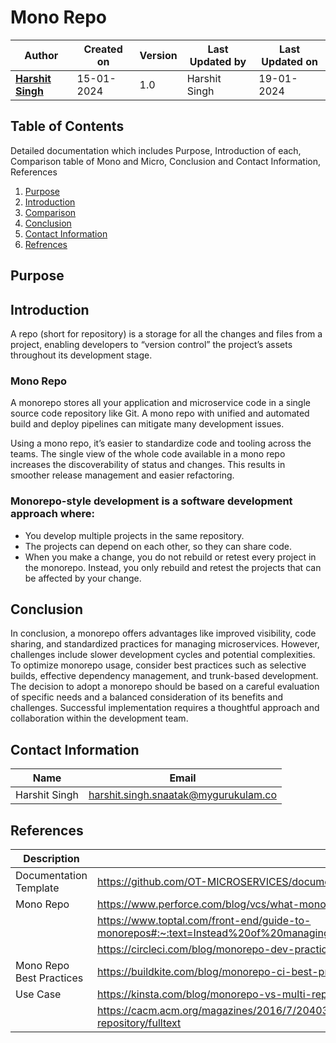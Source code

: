 # Mono Repo

| Author | Created on  | Version    | Last Updated by | Last Updated on |
| -------- | ------- | -------------- | --------------| ---------------- |
| **[Harshit Singh](https://github.com/Panu-S-Harshit-Ninja-07)**  | 15-01-2024  | 1.0   | Harshit Singh | 19-01-2024 |

## Table  of Contents
Detailed documentation which includes Purpose, Introduction of each, Comparison table of Mono and Micro, Conclusion and Contact Information, References 

1. [Purpose](#Purpose)
2. [Introduction](#introduction)
3. [Comparison](#Comparison)
4. [Conclusion](#Conclusion)
5. [Contact Information](#contact-information)
6. [Refrences](#references)

## Purpose
## Introduction 

  A repo (short for repository) is a storage for all the changes and files from a project, enabling developers to “version control” the project’s assets throughout its development stage.
### Mono Repo
  A monorepo stores all your application and microservice code in a single source code repository like Git. A mono repo with unified and automated build and deploy pipelines can mitigate many development issues. 
  
  Using a mono repo, it’s easier to standardize code and tooling across the teams. The single view of the whole code available in a mono repo increases the discoverability of status and changes. This results in smoother release management and easier refactoring.

### Monorepo-style development is a software development approach where:

- You develop multiple projects in the same repository.
- The projects can depend on each other, so they can share code.
- When you make a change, you do not rebuild or retest every project in the monorepo. Instead, you only rebuild and retest the projects that can be affected by your change.



## Conclusion 

In conclusion, a monorepo offers advantages like improved visibility, code sharing, and standardized practices for managing microservices. However, challenges include slower development cycles and potential complexities. To optimize monorepo usage, consider best practices such as selective builds, effective dependency management, and trunk-based development. The decision to adopt a monorepo should be based on a careful evaluation of specific needs and a balanced consideration of its benefits and challenges. Successful implementation requires a thoughtful approach and collaboration within the development team.



## Contact Information

|     Name         | Email  |
| -----------------| ------------------------------------ |
| Harshit Singh    | harshit.singh.snaatak@mygurukulam.co |                                                                                      

## References

|     Description                  | References  
| ---------------------------------| ------------------------------------------------------------------- |
|     Documentation Template       | https://github.com/OT-MICROSERVICES/documentation-template/wiki/Application-Template |
|     Mono Repo                    | https://www.perforce.com/blog/vcs/what-monorepo#what-01 |
|                                  | https://www.toptal.com/front-end/guide-to-monorepos#:~:text=Instead%20of%20managing%20multiple%20repositories,website%20and%20its%20iOS%20app.
|                                  | https://circleci.com/blog/monorepo-dev-practices/ |
| Mono Repo Best Practices | https://buildkite.com/blog/monorepo-ci-best-practices |
| Use Case | https://kinsta.com/blog/monorepo-vs-multi-repo/
|          | https://cacm.acm.org/magazines/2016/7/204032-why-google-stores-billions-of-lines-of-code-in-a-single-repository/fulltext
